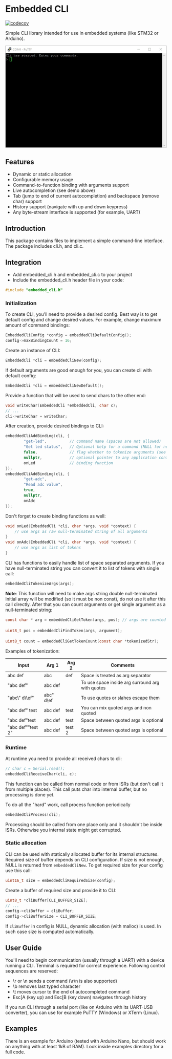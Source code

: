 # Embedded CLI

[![codecov](https://codecov.io/gh/funbiscuit/embedded-cli/branch/master/graph/badge.svg?token=0tbOeXh0kh)](https://codecov.io/gh/funbiscuit/embedded-cli)

Simple CLI library intended for use in embedded systems (like STM32 or Arduino).

![Arduino Demo](examples/arduino-demo.gif)

## Features

* Dynamic or static allocation
* Configurable memory usage
* Command-to-function binding with arguments support
* Live autocompletion (see demo above)
* Tab (jump to end of current autocompletion) and backspace (remove char) support
* History support (navigate with up and down keypress)
* Any byte-stream interface is supported (for example, UART)

## Introduction
This package contains files to implement a simple command-line interface.
The package includes cli.h, and cli.c.

## Integration
* Add embedded_cli.h and embedded_cli.c to your project
* Include the embedded_cli.h header file in your code:

```c
#include "embedded_cli.h"
```

### Initialization
To create CLI, you'll need to provide a desired config. Best way is to get default config and change desired values.
For example, change maximum amount of command bindings:
```c
EmbeddedCliConfig *config = embeddedCliDefaultConfig();
config->maxBindingCount = 16;
```
Create an instance of CLI:
```c
EmbeddedCli *cli = embeddedCliNew(config);
```
If default arguments are good enough for you, you can create cli with default config:
```c
EmbeddedCli *cli = embeddedCliNewDefault();
```
Provide a function that will be used to send chars to the other end:
```c
void writeChar(EmbeddedCli *embeddedCli, char c);
// ...
cli->writeChar = writeChar;
```
After creation, provide desired bindings to CLI:
```c
embeddedCliAddBinding(cli, {
        "get-led",          // command name (spaces are not allowed)
        "Get led status",   // Optional help for a command (NULL for no help)
        false,              // flag whether to tokenize arguments (see below)
        nullptr,            // optional pointer to any application context
        onLed               // binding function 
});
embeddedCliAddBinding(cli, {
        "get-adc",
        "Read adc value",
        true,
        nullptr,
        onAdc
});
```
Don't forget to create binding functions as well:
```c
void onLed(EmbeddedCli *cli, char *args, void *context) {
    // use args as raw null-terminated string of all arguments
}
void onAdc(EmbeddedCli *cli, char *args, void *context) {
    // use args as list of tokens
}
```
CLI has functions to easily handle list of space separated arguments. If you have null-terminated string
you can convert it to list of tokens with single call:
```c
embeddedCliTokenizeArgs(args);
```

**Note**: This function will need to make args string double null-terminated Initial array will be modified (so it must
be non const), do not use it after this call directly. After that you can count arguments or get single argument as a
null-terminated string:

```c
const char * arg = embeddedCliGetToken(args, pos); // args are counted from 1 (not from 0)

uint8_t pos = embeddedCliFindToken(args, argument);

uint8_t count = embeddedCliGetTokenCount(const char *tokenizedStr);
```

Examples of tokenization:

| Input             | Arg 1      | Arg 2  | Comments                                         |
|-------------------|------------|--------|--------------------------------------------------|
| abc def           | abc        | def    | Space is treated as arg separator                |
| "abc def"         | abc def    |        | To use space inside arg surround arg with quotes |
| "abc\\" d\\\\ef"  | abc" d\\ef |        | To use quotes or slahes escape them              | 
| "abc def" test    | abc def    | test   | You can mix quoted args and non quoted           |
| "abc def"test     | abc def    | test   | Space between quoted args is optional            |
| "abc def""test 2" | abc def    | test 2 | Space between quoted args is optional            |

### Runtime

At runtime you need to provide all received chars to cli:

```c
// char c = Serial.read();
embeddedCliReceiveChar(cli, c);
```

This function can be called from normal code or from ISRs (but don't call it from multiple places). This call puts char
into internal buffer, but no processing is done yet.

To do all the "hard" work, call process function periodically
```c
embeddedCliProcess(cli);
```
Processing should be called from one place only and it shouldn't be inside ISRs. Otherwise you internal
state might get corrupted.

### Static allocation
CLI can be used with statically allocated buffer for its internal structures. Required size of buffer depends on
CLI configuration. If size is not enough, NULL is returned from ```embeddedCliNew```.
To get required size for your config use this call:
```c
uint16_t size = embeddedCliRequiredSize(config);
```
Create a buffer of required size and provide it to CLI:
```c
uint8_t *cliBuffer[CLI_BUFFER_SIZE];
// ...
config->cliBuffer = cliBuffer;
config->cliBufferSize = CLI_BUFFER_SIZE;
```
If ```cliBuffer``` in config is NULL, dynamic allocation (with malloc) is used.
In such case size is computed automatically.


## User Guide
You'll need to begin communication (usually through a UART) with a device running a CLI.
Terminal is required for correct experience. Following control sequences are reserved:
* \r or \n sends a command (\r\n is also supported)
* \b removes last typed character
* \t moves cursor to the end of autocompleted command
* Esc[A (key up) and Esc[B (key down) navigates through history

If you run CLI through a serial port (like on Arduino with its UART-USB converter),
you can use for example PuTTY (Windows) or XTerm (Linux).

## Examples
There is an example for Arduino (tested with Arduino Nano, but should work on anything with at least 1kB of RAM).
Look inside examples directory for a full code.
